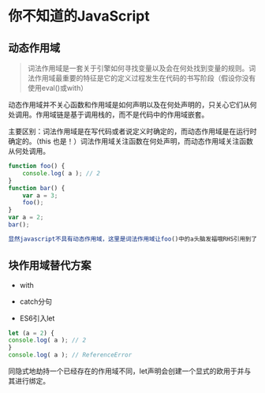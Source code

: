 # 你不知道的JavaScript

## 动态作用域

> 词法作用域是一套关于引擎如何寻找变量以及会在何处找到变量的规则。词法作用域最重要的特征是它的定义过程发生在代码的书写阶段（假设你没有使用eval()或with）

动态作用域并不关心函数和作用域是如何声明以及在何处声明的，只关心它们从何处调用。作用域链是基于调用栈的，而不是代码中的作用域嵌套。

主要区别：词法作用域是在写代码或者说定义时确定的，而动态作用域是在运行时确定的。（this 也是！）词法作用域关注函数在何处声明，而动态作用域关注函数从何处调用。

```javascript
function foo() {
    console.log( a ); // 2
}
function bar() {
    var a = 3;
    foo();
}
var a = 2;
bar();

显然javascript不具有动态作用域，这里是词法作用域让foo()中的a头脑发福哦RHS引用到了全局作用域中的a。因此会输出2
```

## 块作用域替代方案

+ with

+ catch分句

+ ES6引入let

```javascript
let (a = 2) {
console.log( a ); // 2
}
console.log( a ); // ReferenceError
```

同隐式地劫持一个已经存在的作用域不同，let声明会创建一个显式的欧用于并与其进行绑定。